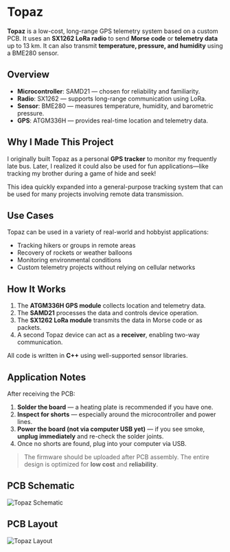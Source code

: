 # Topaz

**Topaz** is a low-cost, long-range GPS telemetry system based on a custom PCB. It uses an **SX1262 LoRa radio** to send **Morse code** or **telemetry data** up to 13 km. It can also transmit **temperature, pressure, and humidity** using a BME280 sensor.


## Overview

- **Microcontroller**: SAMD21 — chosen for reliability and familiarity.
- **Radio**: SX1262 — supports long-range communication using LoRa.
- **Sensor**: BME280 — measures temperature, humidity, and barometric pressure.
- **GPS**: ATGM336H — provides real-time location and telemetry data.


## Why I Made This Project

I originally built Topaz as a personal **GPS tracker** to monitor my frequently late bus. Later, I realized it could also be used for fun applications—like tracking my brother during a game of hide and seek!

This idea quickly expanded into a general-purpose tracking system that can be used for many projects involving remote data transmission.


## Use Cases

Topaz can be used in a variety of real-world and hobbyist applications:

- Tracking hikers or groups in remote areas  
- Recovery of rockets or weather balloons  
- Monitoring environmental conditions  
- Custom telemetry projects without relying on cellular networks



## How It Works

1. The **ATGM336H GPS module** collects location and telemetry data.  
2. The **SAMD21** processes the data and controls device operation.  
3. The **SX1262 LoRa module** transmits the data in Morse code or as packets.  
4. A second Topaz device can act as a **receiver**, enabling two-way communication.

All code is written in **C++** using well-supported sensor libraries.



## Application Notes

After receiving the PCB:

1. **Solder the board** — a heating plate is recommended if you have one.  
2. **Inspect for shorts** — especially around the microcontroller and power lines.  
3. **Power the board (not via computer USB yet)** — if you see smoke, **unplug immediately** and re-check the solder joints.  
4. Once no shorts are found, plug into your computer via USB.

> The firmware should be uploaded after PCB assembly. The entire design is optimized for **low cost** and **reliability**.


## PCB Schematic

![Topaz Schematic](https://github.com/user-attachments/assets/f2879cd7-5488-43de-9e77-05d04c68f9a8)



## PCB Layout

![Topaz Layout](https://github.com/user-attachments/assets/378aa5f3-1122-452e-8baf-344f799cf8b8)







